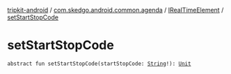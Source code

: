 [tripkit-android](../../index.md) / [com.skedgo.android.common.agenda](../index.md) / [IRealTimeElement](index.md) / [setStartStopCode](./set-start-stop-code.md)

# setStartStopCode

`abstract fun setStartStopCode(startStopCode: `[`String`](https://kotlinlang.org/api/latest/jvm/stdlib/kotlin/-string/index.html)`!): `[`Unit`](https://kotlinlang.org/api/latest/jvm/stdlib/kotlin/-unit/index.html)